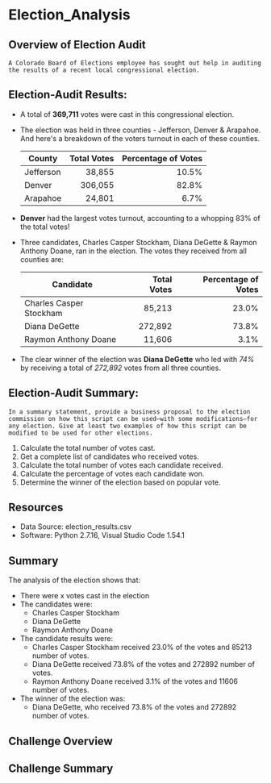 # Election_Analysis

## Overview of Election Audit
    A Colorado Board of Elections employee has sought out help in auditing the results of a recent local congressional election.

## Election-Audit Results: 

* A total of **369,711** votes were cast in this congressional election.
* The election was held in three counties  - Jefferson, Denver & Arapahoe. And here's a breakdown of the voters turnout in each of these counties.

    | County     | Total Votes  | Percentage of Votes  |
    | ---------- | -----------: | -------------------: |
    | Jefferson  | 38,855       | 10.5%                |
    | Denver     | 306,055      | 82.8%                |
    | Arapahoe   | 24,801       | 6.7%                 |
    
* **Denver** had the largest votes turnout, accounting to a whopping 83% of the total votes! 
* Three candidates, Charles Casper Stockham, Diana DeGette & Raymon Anthony Doane, ran in the election. The votes they received from all counties are:

    | Candidate                | Total Votes  | Percentage of Votes  |
    | ------------------------ | -----------: | -------------------: |
    | Charles Casper Stockham  | 85,213       | 23.0%                |
    | Diana DeGette            | 272,892      | 73.8%                |
    | Raymon Anthony Doane     | 11,606       | 3.1%                 |

* The clear winner of the election was **Diana DeGette** who led with _74%_ by receiving a total of _272,892_ votes from all three counties.

## Election-Audit Summary: 
    In a summary statement, provide a business proposal to the election commission on how this script can be used—with some modifications—for any election. Give at least two examples of how this script can be modified to be used for other elections.

1. Calculate the total number of votes cast.
2. Get a complete list of candidates who received votes.
3. Calculate the total number of votes each candidate received.
4. Calculate the percentage of votes each candidate won.
5. Determine the winner of the election based on popular vote.

## Resources
- Data Source: election_results.csv
- Software: Python 2.7.16, Visual Studio Code 1.54.1

## Summary
The analysis of the election shows that:
- There were x votes cast in the election
- The candidates were:
    - Charles Casper Stockham
    - Diana DeGette
    - Raymon Anthony Doane
- The candidate results were:
    - Charles Casper Stockham received 23.0% of the votes and 85213 number of votes.
    - Diana DeGette received 73.8% of the votes and 272892 number of votes.
    - Raymon Anthony Doane received 3.1% of the votes and 11606 number of votes.
- The winner of the election was:
    - Diana DeGette, who received 73.8% of the votes and 272892 number of votes.

## Challenge Overview

## Challenge Summary
